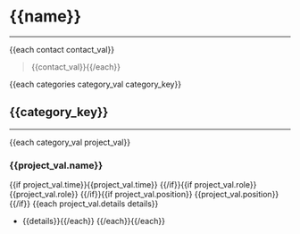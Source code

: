 # {{name}}
-----
{{each contact contact_val}}
> {{contact_val}}{{/each}}

{{each categories category_val category_key}}
## {{category_key}}
-----
{{each category_val project_val}}
### {{project_val.name}}

{{if project_val.time}}{{project_val.time}}
{{/if}}{{if project_val.role}}
{{project_val.role}}
{{/if}}{{if project_val.position}}
{{project_val.position}}{{/if}}
{{each project_val.details details}}
* {{details}}{{/each}}
{{/each}}{{/each}}
